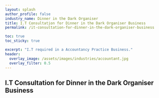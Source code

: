 ```yaml
---
layout: splash 
author_profile: false 
industry_name: Dinner in the Dark Organiser
title: I.T Consultation for Dinner in the Dark Organiser Business
permalink: /it-consultation-for-dinner-in-the-dark-organiser-business

toc: true
toc_sticky: true

excerpt: "I.T required in a Accountancy Practice Business."
header:
  overlay_image: /assets/images/industries/accountant.jpg
  overlay_filter: 0.5 
---
```


## I.T Consultation for Dinner in the Dark Organiser Business